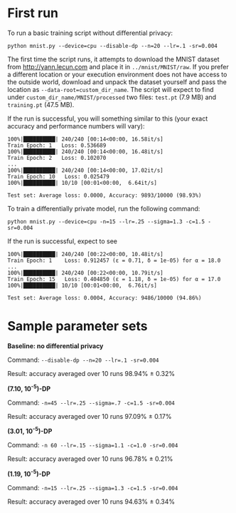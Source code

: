# First run
To run a basic training script without differential privacy:
```shell
python mnist.py --device=cpu --disable-dp --n=20 --lr=.1 -sr=0.004
```
The first time the script runs, it attempts to download the MNIST dataset from http://yann.lecun.com and place it in `../mnist/MNIST/raw`. If you prefer a different location or your execution environment does not have access to the outside world, download and unpack the dataset yourself and pass the location as `--data-root=custom_dir_name`. The script will expect to find under `custom_dir_name/MNIST/processed` two files: `test.pt` (7.9 MB) and `training.pt` (47.5 MB).

If the run is successful, you will something similar to this (your exact accuracy and performance numbers will vary):
```
100%|██████████| 240/240 [00:14<00:00, 16.58it/s]
Train Epoch: 1   Loss: 0.536689
100%|██████████| 240/240 [00:14<00:00, 16.48it/s]
Train Epoch: 2   Loss: 0.102070
...
100%|██████████| 240/240 [00:14<00:00, 17.02it/s]
Train Epoch: 10   Loss: 0.025479
100%|██████████| 10/10 [00:01<00:00,  6.64it/s]

Test set: Average loss: 0.0000, Accuracy: 9893/10000 (98.93%)
```

To train a differentially private model, run the following command:
```shell
python mnist.py --device=cpu -n=15 --lr=.25 --sigma=1.3 -c=1.5 -sr=0.004
```
If the run is successful, expect to see
```
100%|██████████| 240/240 [00:22<00:00, 10.48it/s]
Train Epoch: 1    Loss: 0.912457 (ε = 0.71, δ = 1e-05) for α = 18.0
...
100%|██████████| 240/240 [00:22<00:00, 10.79it/s]
Train Epoch: 15   Loss: 0.404850 (ε = 1.18, δ = 1e-05) for α = 17.0
100%|██████████| 10/10 [00:01<00:00,  6.76it/s]

Test set: Average loss: 0.0004, Accuracy: 9486/10000 (94.86%)
```

# Sample parameter sets

**Baseline: no differential privacy**

Command: `--disable-dp --n=20 --lr=.1 -sr=0.004`

Result: accuracy averaged over 10 runs 98.94% ± 0.32%

**(7.10, 10<sup>-5</sup>)-DP**

Command: `-n=45 --lr=.25 --sigma=.7 -c=1.5 -sr=0.004`

Result: accuracy averaged over 10 runs 97.09% ± 0.17%

**(3.01, 10<sup>-5</sup>)-DP**

Command: `-n 60 --lr=.15 --sigma=1.1 -c=1.0 -sr=0.004`

Result: accuracy averaged over 10 runs 96.78% ± 0.21%

**(1.19, 10<sup>-5</sup>)-DP**

Command: `-n=15 --lr=.25 --sigma=1.3 -c=1.5 -sr=0.004`

Result: accuracy averaged over 10 runs 94.63% ± 0.34%
